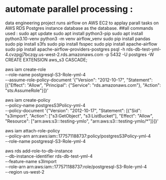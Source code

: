 # automate parallel processing :
data engineering project runs airflow on AWS EC2 to applay parall tasks  on AWS RDS Postgres instance database as the database.
##all commands used :
sudo apt update
sudo apt install python3-pip
sudo apt install python3.10-venv
python3 -m venv airflow_venv
sudo pip install pandas 
sudo pip install s3fs
sudo pip install fsspec
sudo pip install apache-airflow
sudo pip install apache-airflow-providers-postgres
psql -h rds-db-test-yml-4.cvzpgj7bczqy.us-west-2.rds.amazonaws.com -p 5432 -U postgres -W
CREATE EXTENSION aws_s3 CASCADE;

aws iam create-role \
    --role-name postgresql-S3-Role-yml-4 \
    --assume-role-policy-document '{"Version": "2012-10-17", "Statement": [{"Effect": "Allow", "Principal": {"Service": "rds.amazonaws.com"}, "Action": "sts:AssumeRole"}]}'

aws iam create-policy \
    --policy-name postgresS3Policy-yml-4 \
    --policy-document '{"Version": "2012-10-17", "Statement": [{"Sid": "s3import", "Action": ["s3:GetObject", "s3:ListBucket"], "Effect": "Allow", "Resource": ["arn:aws:s3:::testing-ymlo", "arn:aws:s3:::testing-ymlo/*"]}]}'

aws iam attach-role-policy \
    --policy-arn arn:aws:iam::177571188737:policy/postgresS3Policy-yml-4 \
    --role-name postgresql-S3-Role-yml-4

aws rds add-role-to-db-instance \
   --db-instance-identifier rds-db-test-yml-4 \
   --feature-name s3Import \
   --role-arn arn:aws:iam::177571188737:role/postgresql-S3-Role-yml-4   \
   --region us-west-2

